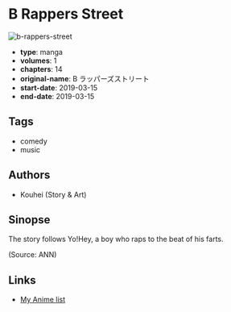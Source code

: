 # B Rappers Street

![b-rappers-street](https://cdn.myanimelist.net/images/manga/1/233599.jpg)

-   **type**: manga
-   **volumes**: 1
-   **chapters**: 14
-   **original-name**: B ラッパーズストリート
-   **start-date**: 2019-03-15
-   **end-date**: 2019-03-15

## Tags

-   comedy
-   music

## Authors

-   Kouhei (Story & Art)

## Sinopse

The story follows Yo!Hey, a boy who raps to the beat of his farts.

(Source: ANN)

## Links

-   [My Anime list](https://myanimelist.net/manga/117628/B_Rappers_Street)
